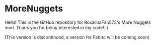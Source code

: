 # MoreNuggets
Hello! This is the GitHub repository for RosalinaFan573's More Nuggets mod.
Thank you for being interested in my code! :)



(This version is discontinued, a version for Fabric will be coming soon)
